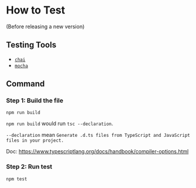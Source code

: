 # How to Test 
(Before releasing a new version)   

## Testing Tools
* [`chai`](https://www.chaijs.com/)
* [`mocha`](https://mochajs.org/)

## Command

### Step 1: Build the file
```
npm run build 
```
`npm run build` would run `tsc --declaration`.  

`--declaration` mean `Generate .d.ts files from TypeScript and JavaScript files in your project.`

Doc: https://www.typescriptlang.org/docs/handbook/compiler-options.html

### Step 2: Run test
```
npm test
```